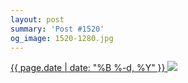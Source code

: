```yaml
---
layout: post
summary: 'Post #1520'
og_image: 1520-1280.jpg
---
```


<p>
 <time>
  <a href="/1520">
   {{ page.date | date: "%B %-d, %Y" }}
  </a>
 </time>
 <a href="/1520">
  <img sizes="(min-width: 700px) 50vw, calc(100vw - 2rem)" src="{{ site.assets_url }}/1520-640.jpg" srcset="{{ site.assets_url }}/1520-320.jpg 320w, {{ site.assets_url }}/1520-640.jpg 640w, {{ site.assets_url }}/1520-960.jpg 960w, {{ site.assets_url }}/1520-1280.jpg 1280w"/>
 </a>
</p>

